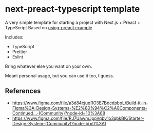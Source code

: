 # next-preact-typescript template

A very simple template for starting a project with Next.js + Preact + TypeScript
Based on [using-preact example](https://github.com/vercel/next.js/tree/canary/examples/using-preact)

Includes:
- TypeScript
- Prettier
- Eslint

Bring whatever else you want on your own. 

Meant personal usage, but you can use it too, I guess.

## References
- https://www.figma.com/file/a3d84cjuqRO3E7BdcdpbpL/Build-it-in-Figma%3A-Design-Systems-%E2%80%94%C2%A0Components-Continued...-(Community)?node-id=10%3A68
- https://www.figma.com/file/RJ7UawmJppVqby1o3qbkBK/Starter-Design-System-(Community)?node-id=0%3A1
